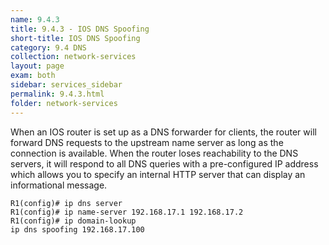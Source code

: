 ```yaml
---
name: 9.4.3
title: 9.4.3 - IOS DNS Spoofing
short-title: IOS DNS Spoofing
category: 9.4 DNS
collection: network-services
layout: page
exam: both
sidebar: services_sidebar
permalink: 9.4.3.html
folder: network-services
---
```

When an IOS router is set up as a DNS forwarder for clients, the router will forward DNS requests to the upstream name server as long as the connection is available. When the router loses reachability to the DNS servers, it will respond to all DNS queries with a pre-configured IP address which allows you to specify an internal HTTP server that can display an informational message.
```
R1(config)# ip dns server
R1(config)# ip name-server 192.168.17.1 192.168.17.2
R1(config)# ip domain-lookup
ip dns spoofing 192.168.17.100
```

